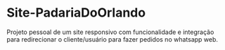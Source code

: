 # Site-PadariaDoOrlando

Projeto pessoal de um site responsivo com funcionalidade e integração para redirecionar o cliente/usuário para fazer pedidos no whatsapp web.


 
